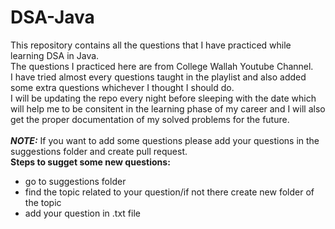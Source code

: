 # DSA-Java
This repository contains all the questions that I have practiced while learning DSA in Java. <br />
The questions I practiced here are from College Wallah Youtube Channel. <br />
I have tried almost every questions taught in the playlist and also added some extra questions whichever I thought I should do. <br />
I will be updating the repo every night before sleeping with the date which will help me to be consitent in the learning phase of my career and I will also get the proper documentation of my solved problems for the future. <br /> <br />
**_NOTE:_** If you want to add some questions please add your questions in the suggestions folder and create pull request. <br />
**Steps to sugget some new questions:** <br />
  - go to suggestions folder <br />
  - find the topic related to your question/if not there create new folder of the topic <br />
  - add your question in .txt file
